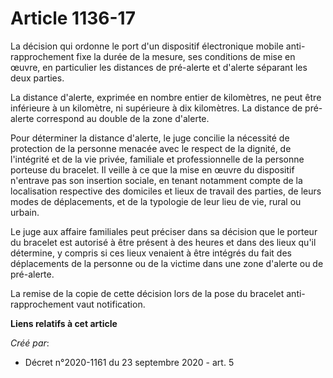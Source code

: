 # Article 1136-17

La décision qui ordonne le port d'un dispositif électronique mobile anti-rapprochement fixe la durée de la mesure, ses
conditions de mise en œuvre, en particulier les distances de pré-alerte et d'alerte séparant les deux parties.

La distance d'alerte, exprimée en nombre entier de kilomètres, ne peut être inférieure à un kilomètre, ni supérieure à dix
kilomètres. La distance de pré-alerte correspond au double de la zone d'alerte.

Pour déterminer la distance d'alerte, le juge concilie la nécessité de protection de la personne menacée avec le respect de
la dignité, de l'intégrité et de la vie privée, familiale et professionnelle de la personne porteuse du bracelet. Il veille à
ce que la mise en œuvre du dispositif n'entrave pas son insertion sociale, en tenant notamment compte de la localisation
respective des domiciles et lieux de travail des parties, de leurs modes de déplacements, et de la typologie de leur lieu de
vie, rural ou urbain.

Le juge aux affaire familiales peut préciser dans sa décision que le porteur du bracelet est autorisé à être présent à des
heures et dans des lieux qu'il détermine, y compris si ces lieux venaient à être intégrés du fait des déplacements de la
personne ou de la victime dans une zone d'alerte ou de pré-alerte.

La remise de la copie de cette décision lors de la pose du bracelet anti-rapprochement vaut notification.

**Liens relatifs à cet article**

_Créé par_:

  - Décret n°2020-1161 du 23 septembre 2020 - art. 5
